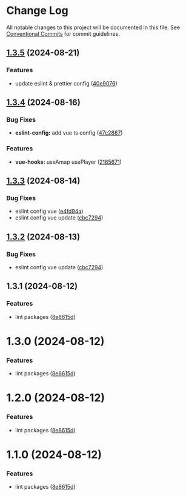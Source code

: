 # Change Log

All notable changes to this project will be documented in this file.
See [Conventional Commits](https://conventionalcommits.org) for commit guidelines.

## [1.3.5](https://github.com/leoDreamer/cqfe/compare/@cqfe/eslint-config@1.3.4...@cqfe/eslint-config@1.3.5) (2024-08-21)

### Features

- update eslint & prettier config ([40e9076](https://github.com/leoDreamer/cqfe/commit/40e9076907af873637eb1b8327bcf093a9e79219))

## [1.3.4](https://github.com/leoDreamer/cqfe/compare/@cqfe/eslint-config@1.3.3...@cqfe/eslint-config@1.3.4) (2024-08-16)

### Bug Fixes

- **eslint-config:** add vue ts config ([47c2887](https://github.com/leoDreamer/cqfe/commit/47c2887ec527ee993e98fc3ff6c57ef6adce1066))

### Features

- **vue-hooks:** useAmap usePlayer ([2165671](https://github.com/leoDreamer/cqfe/commit/2165671b9da03b13f23f8eab173f8829c169bed1))

## [1.3.3](https://github.com/leoDreamer/cqfe/compare/@cqfe/eslint-config@1.3.2...@cqfe/eslint-config@1.3.3) (2024-08-14)

### Bug Fixes

- eslint config vue ([e4fd94a](https://github.com/leoDreamer/cqfe/commit/e4fd94a377c70f539cf8247bbaf8bb3eac4b7a3c))
- eslint config vue update ([cbc7294](https://github.com/leoDreamer/cqfe/commit/cbc7294389c8515dbff0da4d473896f9b0cd1445))

## [1.3.2](https://github.com/leoDreamer/cqfe/compare/@cqfe/eslint-config@1.3.2...@cqfe/eslint-config@1.3.2) (2024-08-13)

### Bug Fixes

- eslint config vue update ([cbc7294](https://github.com/leoDreamer/cqfe/commit/cbc7294389c8515dbff0da4d473896f9b0cd1445))

## 1.3.1 (2024-08-12)

### Features

- lint packages ([8e8615d](https://github.com/leoDreamer/cqfe/commit/8e8615da178357d9bde09d6ccdf02b4387b3d538))

# 1.3.0 (2024-08-12)

### Features

- lint packages ([8e8615d](https://github.com/leoDreamer/cqfe/commit/8e8615da178357d9bde09d6ccdf02b4387b3d538))

# 1.2.0 (2024-08-12)

### Features

- lint packages ([8e8615d](https://github.com/leoDreamer/cqfe/commit/8e8615da178357d9bde09d6ccdf02b4387b3d538))

# 1.1.0 (2024-08-12)

### Features

- lint packages ([8e8615d](https://github.com/leoDreamer/cqfe/commit/8e8615da178357d9bde09d6ccdf02b4387b3d538))
